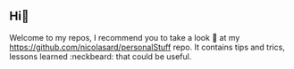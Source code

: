 ## Hi:loudspeaker:
Welcome to my repos, I recommend you to take a look :eyes: at my https://github.com/nicolasard/personalStuff repo. It contains tips and trics, lessons learned :neckbeard: that could be useful. 
